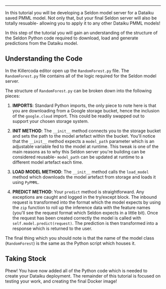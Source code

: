 ----

In this tutorial you will be developing a Seldon model server for a Dataiku saved PMML model. Not only that, but your final Seldon server will also be totally resuable- allowing you to apply it to any other Dataiku PMML models!

In this step of the tutorial you will gain an understanding of the structure of the Seldon Python code required to download, load and generate predictions from the Dataiku model.

## Understanding the Code

In the Killercoda editor open up the `RandomForest.py` file. The `RandomForest.py` file contains all of the logic required for the Seldon model server.

The structure of `RandomForest.py` can be broken down into the following pieces:

1. **IMPORTS**: Standard Python imports, the only piece to note here is that you are downloading from a Google storage bucket, hence the inclusion of the `google.cloud` import. This could be readily swapped out to support your chosen storage system.

2. **INIT METHOD**: The `__init__` method connects you to the storage bucket and sets the path to the model artefact within the bucket. You'll notice that the `__init__` method expects a `model_path` parameter which is an adjustable variable fed to the model at runtime. This tweak is one of the main reasons as to why this Seldon server you're building can be considered reusable- `model_path` can be updated at runtime to a different model artefact each time.

3. **LOAD MODEL METHOD**: The `__init__` method calls the `load_model` method which downloads the model artefact from storage and loads it using `PyPMML`.

4. **PREDICT METHOD**: Your `predict` method is straightforward. Any exceptions are caught and logged in the try/except block. The inbound request is transformed into the format which the model expects by using the `zip` function to roll up the inference data with the feature names (you'll see the request format which Seldon expects in a little bit). Once the request has been created correctly the model is called with `self.model.predict(request)`. The prediction is then transformed into a response which is returned to the user.

The final thing which you should note is that the name of the model class (`RandomForest`) is the same as the Python script which houses it.

## Taking Stock

Phew! You have now added all of the Python code which is needed to create your Dataiku deployment. The remainder of this tutorial is focused on testing your work, and creating the final Docker image!

